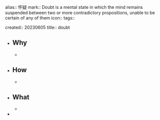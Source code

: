 alias:: 怀疑
mark:: Doubt is a mental state in which the mind remains suspended between two or more contradictory propositions, unable to be certain of any of them
icon:: 
tags:: 

created:: 20230605
title:: doubt

- ## Why
  -
- ## How
  -
- ## What
  -
-